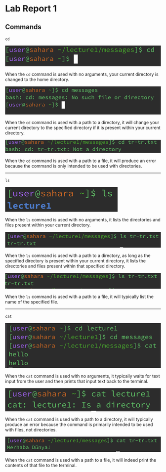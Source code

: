 # **Lab Report 1**

## Commands

`cd`

![](cd1.png)

When the `cd` command is used with no arguments, your current directory is changed to the home directory.

![](cd2.png)

When the `cd` command is used with a path to a directory, it will change your current directory to the specified directory if it is present within your current directory.

![](cd3.png)

When the `cd` command is used with a path to a file, it will produce an error because the command is only intended to be used with directories.

---

`ls`

![](ls1.png)

When the `ls` command is used with no arguments, it lists the directories and files present within your current directory.

![](ls2.png)

When the `ls` command is used with a path to a directory, as long as the specified directory is present within your current directory, it lists the directories and files present within that specified directory.

![](ls3.png)

When the `ls` command is used with a path to a file, it will typically list the name of the specified file.

---

`cat`

![](cat1.png)

When the `cat` command is used with no arguments, it typically waits for text input from the user and then prints that input text back to the terminal.

![](cat2.png)

When the `cat` command is used with a path to a directory, it will typically produce an error because the command is primarily intended to be used with files, not directories.

![](cat3.png)

When the `cat` command is used with a path to a file, it will indeed print the contents of that file to the terminal.

